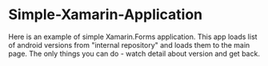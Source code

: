 # Simple-Xamarin-Application
Here is an example of simple Xamarin.Forms application. 
This app loads list of android versions from "internal repository"  and loads them to the main page.
The only things you can do - watch detail about version and get back.
